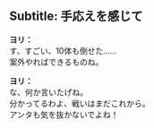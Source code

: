 # 

  
## Subtitle: 手応えを感じて
  
**ヨリ：**  
す、すごい、10体も倒せた……  
案外やればできるものね。  
  
**ヨリ：**  
な、何か言いたげね。  
分かってるわよ、戦いはまだこれから。  
アンタも気を抜かないでよね！  

